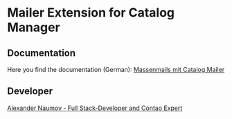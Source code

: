 Mailer Extension for Catalog Manager
=============================================

## Documentation

Here you find the documentation (German): [Massenmails mit Catalog Mailer](https://catalog-manager.org/dokumentation/massenmails-mit-catalog-mailer.html)

## Developer
[Alexander Naumov - Full Stack-Developer and Contao Expert](https://alexandernaumov.de)
